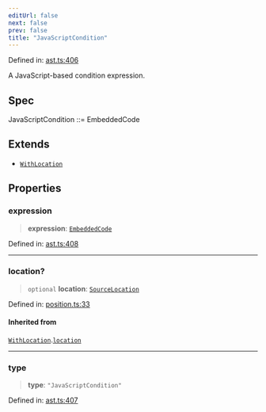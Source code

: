 ```yaml
---
editUrl: false
next: false
prev: false
title: "JavaScriptCondition"
---
```


Defined in: [ast.ts:406](https://github.com/rcs-agents/rcs-lang/blob/469fcdfdc8e17c47e6157264f59d88421628e7a2/packages/ast/src/ast.ts#L406)

A JavaScript-based condition expression.

## Spec

JavaScriptCondition ::= EmbeddedCode

## Extends

- [`WithLocation`](/api/ast/interfaces/withlocation/)

## Properties

### expression

> **expression**: [`EmbeddedCode`](/api/ast/type-aliases/embeddedcode/)

Defined in: [ast.ts:408](https://github.com/rcs-agents/rcs-lang/blob/469fcdfdc8e17c47e6157264f59d88421628e7a2/packages/ast/src/ast.ts#L408)

***

### location?

> `optional` **location**: [`SourceLocation`](/api/ast/interfaces/sourcelocation/)

Defined in: [position.ts:33](https://github.com/rcs-agents/rcs-lang/blob/469fcdfdc8e17c47e6157264f59d88421628e7a2/packages/ast/src/position.ts#L33)

#### Inherited from

[`WithLocation`](/api/ast/interfaces/withlocation/).[`location`](/api/ast/interfaces/withlocation/#location)

***

### type

> **type**: `"JavaScriptCondition"`

Defined in: [ast.ts:407](https://github.com/rcs-agents/rcs-lang/blob/469fcdfdc8e17c47e6157264f59d88421628e7a2/packages/ast/src/ast.ts#L407)
